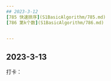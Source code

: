 ```yaml
---
## 2023-3-12
[785 快速排序](S1BasicAlgorithm/785.md)  
[786 第k个数](S1BasicAlgorithm/786.md) 


---
```

## 2023-3-13
打卡：
